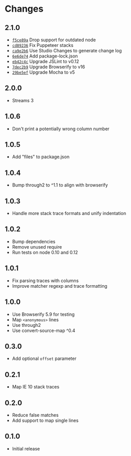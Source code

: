 # Changes

## 2.1.0

- [`f5ce89a`](https://github.com/mantoni/source-mapper.js/commit/f5ce89ad6573fae8d8079996adbd073f4f0c316b)
  Drop support for outdated node
- [`cd89236`](https://github.com/mantoni/source-mapper.js/commit/cd8923655025af6c164992d1cd8cf1622626be4e)
  Fix Puppeteer stacks
- [`ca9e2b6`](https://github.com/mantoni/source-mapper.js/commit/ca9e2b6b74070dd1e438c756232ce3c6468de2d1)
  Use Studio Changes to generate change log
- [`6e6de74`](https://github.com/mantoni/source-mapper.js/commit/6e6de74a8d964be650688de555f98afbdf4674b2)
  Add package-lock.json
- [`eb42c4c`](https://github.com/mantoni/source-mapper.js/commit/eb42c4cc65879738da1f2f2e46ef3bf5a24d5452)
  Upgrade JSLint to v0.12
- [`7dec2b9`](https://github.com/mantoni/source-mapper.js/commit/7dec2b9d7b077034d3584d7e62891cb92f252a1e)
  Upgrade Browserify to v16
- [`29be5ef`](https://github.com/mantoni/source-mapper.js/commit/29be5ef01126f9cdf5c62734db4063dcbc933ccb)
  Upgrade Mocha to v5

## 2.0.0

- Streams 3

## 1.0.6

- Don't print a potentially wrong column number

## 1.0.5

- Add "files" to package.json

## 1.0.4

- Bump through2 to ^1.1 to align with browserify

## 1.0.3

- Handle more stack trace formats and unify indentation

## 1.0.2

- Bump dependencies
- Remove unused require
- Run tests on node 0.10 and 0.12

## 1.0.1

- Fix parsing traces with columns
- Improve matcher regexp and trace formatting

## 1.0.0

- Use Browserify 5.9 for testing
- Map `<anonymous>` lines
- Use through2
- Use convert-source-map ^0.4

## 0.3.0

- Add optional `offset` parameter

## 0.2.1

- Map IE 10 stack traces

## 0.2.0

- Reduce false matches
- Add support to map single lines

## 0.1.0

- Initial release
